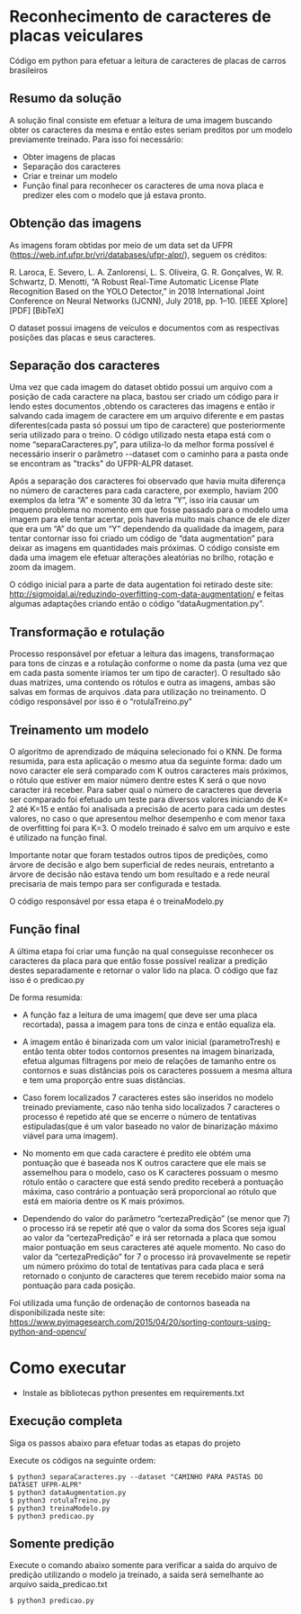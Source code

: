 # Reconhecimento de caracteres de placas veiculares
Código em python para efetuar a leitura de caracteres de placas de carros brasileiros


## Resumo da solução

A solução final consiste em efetuar a leitura de uma imagem buscando obter os caracteres da mesma e então estes seriam preditos por um modelo previamente treinado. Para isso foi necessário:

-	Obter imagens de placas
-	Separação dos caracteres
-	Criar e treinar um modelo
-	Função final para reconhecer os caracteres de uma nova placa e predizer eles com o modelo que já estava pronto. 


## Obtenção das imagens

As imagens foram obtidas por meio de um data set da UFPR (https://web.inf.ufpr.br/vri/databases/ufpr-alpr/), seguem os créditos:

R. Laroca, E. Severo, L. A. Zanlorensi, L. S. Oliveira, G. R. Gonçalves, W. R. Schwartz, D. Menotti, “A Robust Real-Time Automatic License Plate Recognition Based on the YOLO Detector,” in 2018 International Joint Conference on Neural Networks (IJCNN), July 2018, pp. 1–10. [IEEE Xplore] [PDF] [BibTeX]

O dataset possui imagens de veículos e documentos com as respectivas posições das placas e seus caracteres.

## Separação dos caracteres

 Uma vez que cada imagem do dataset obtido possui um arquivo com a posição de cada caractere na placa, bastou ser criado um código para ir lendo estes documentos ,obtendo os caracteres das imagens e então ir salvando cada imagem de caractere em um arquivo diferente e em pastas diferentes(cada pasta só possui um tipo de caractere) que posteriormente seria utilizado para o treino. O código utilizado nesta etapa está com o nome “separaCaracteres.py”, para utiliza-lo da melhor forma possível é necessário inserir o parâmetro --dataset com o caminho para a pasta onde se encontram as "tracks" do UFPR-ALPR dataset.

Após a separação dos caracteres foi observado que havia muita diferença no número de caracteres para cada caractere, por exemplo, haviam 200 exemplos da letra “A” e somente 30 da letra “Y”, isso iria causar um pequeno problema no momento em que fosse passado para o modelo uma imagem para ele tentar acertar, pois haveria muito mais chance de ele dizer que era um “A” do que um “Y” dependendo da qualidade da imagem, para tentar contornar isso foi criado um código de “data augmentation” para deixar as imagens em quantidades mais próximas. O código consiste em dada uma imagem ele efetuar alterações aleatórias no brilho, rotação e zoom da imagem. 

O código inicial para a parte de data augentation foi retirado deste site: http://sigmoidal.ai/reduzindo-overfitting-com-data-augmentation/ e feitas algumas adaptações criando então o código “dataAugmentation.py”.

## Transformação e rotulação
Processo responsável por efetuar a leitura das imagens, transformaçao para tons de cinzas e a rotulação conforme o nome da pasta (uma vez que em cada pasta somente iríamos ter um tipo de caracter). O resultado são duas matrizes, uma contendo os rótulos e outra as imagens, ambas são salvas em formas de arquivos .data para utilização no treinamento. O código responsável por isso é o “rotulaTreino.py”

## Treinamento um modelo

O algoritmo de aprendizado de máquina selecionado foi o KNN. De forma resumida, para esta aplicação o mesmo atua da seguinte forma: dado um novo caracter ele será comparado com K outros caracteres mais próximos, o rótulo que estiver em maior número dentre estes K será o que novo caracter irá receber. Para saber qual o número de caracteres que deveria ser comparado foi efetuado um teste para diversos valores iniciando de K= 2  até K=15 e então foi analisada a precisão de acerto para cada um destes valores, no caso o que apresentou melhor desempenho e com menor taxa de overfitting foi para K=3. O modelo treinado é salvo em um arquivo e este é utilizado na função final.

Importante notar que foram testados outros tipos de predições, como árvore de decisão e algo bem superficial de redes neurais, entretanto a árvore de decisão não estava tendo um bom resultado e a rede neural precisaria de mais tempo para ser configurada e testada.

O código responsável por essa etapa é o treinaModelo.py

## Função final

A última etapa foi criar uma função na qual conseguisse reconhecer os caracteres da placa para que então fosse possível realizar a predição destes separadamente e retornar o valor lido na placa. O código que faz isso é o predicao.py

De forma resumida:
-	A função faz a leitura de uma imagem( que deve ser uma placa recortada), passa a imagem para tons de cinza e então equaliza ela. 

-	A imagem então é binarizada com um valor inicial (parametroTresh) e então tenta obter todos contornos presentes na imagem binarizada, efetua algumas filtragens por meio de relações de tamanho entre os contornos e suas distâncias pois os caracteres possuem a mesma altura e tem uma proporção entre suas distâncias.

-	Caso forem localizados 7 caracteres estes são inseridos no modelo treinado previamente, caso não tenha sido localizados 7 caracteres o processo é repetido até que se encerre o número de tentativas estipuladas(que é um valor baseado no valor de binarização máximo viável para uma imagem). 

-	No momento em que cada caractere é predito ele obtém uma pontuação que é baseada nos K outros caractere que ele mais se assemelhou para o modelo, caso os K caracteres possuam o mesmo rótulo então o caractere que está sendo predito receberá a pontuação máxima, caso contrário a pontuação será proporcional ao rótulo que está em maioria dentre os K mais próximos.

-	Dependendo do valor do parâmetro “certezaPredição” (se menor que 7) o processo irá se repetir até que o valor da soma dos Scores seja igual ao valor da “certezaPredição” e irá ser retornada a placa que somou maior pontuação em seus caracteres até aquele momento. No caso do valor da “certezaPredição” for 7 o processo irá provavelmente se repetir um número próximo do total de tentativas para cada placa e será retornado o conjunto de caracteres que terem recebido maior soma na pontuação para cada posição.


Foi utilizada uma função de ordenação de contornos baseada na disponibilizada neste site: https://www.pyimagesearch.com/2015/04/20/sorting-contours-using-python-and-opencv/

# Como executar
- Instale as bibliotecas python presentes em requirements.txt

## Execução completa
Siga os passos abaixo para efetuar todas as etapas do projeto

Execute os códigos na seguinte ordem: 

    $ python3 separaCaracteres.py --dataset "CAMINHO PARA PASTAS DO DATASET UFPR-ALPR"
    $ python3 dataAugmentation.py
    $ python3 rotulaTreino.py
    $ python3 treinaModelo.py
    $ python3 predicao.py

## Somente predição

Execute o comando abaixo somente para verificar a saida do arquivo de predição utilizando o modelo ja treinado, a saida será semelhante ao arquivo saida_predicao.txt

    $ python3 predicao.py
